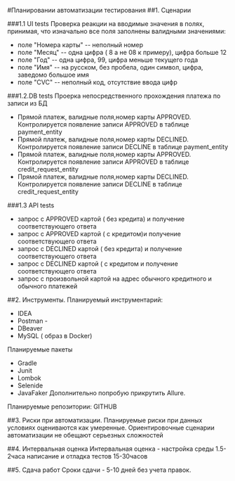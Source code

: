 
#Планировании автоматизации тестирования
##1. Cценарии

###1.1 UI tests
Проверка реакции на вводимые значения в полях, принимая, что изначально все поля заполнены валидными значениями:
- поле "Номера карты" -- неполный номер
- поле "Месяц" -- одна цифра ( 8 а не 08 к примеру), цифра больше 12
- поле "Год" -- одна цифра, 99, цифра меньше текущего года
- поле "Имя" -- на русском, без пробела, один символ, цифра, заведомо большое имя
- поле "CVC" -- неполный код, отсутствие ввода цифр

###1.2.DB tests
Проерка непосредственного прохождения платежа по записи из БД
- Прямой платеж, валидные поля,номер карты АPPROVED. Контролируется появление записи APPROVED в таблице payment_entity
- Прямой платеж, валидные поля,номер карты DECLINED. Контролируется появление записи DECLINE в таблице payment_entity
- Прямой платеж, валидные поля,номер карты АPPROVED. Контролируется появление записи APPROVED в таблице credit_request_entity
- Прямой платеж, валидные поля,номер карты DECLINED. Контролируется появление записи DECLINE в таблице credit_request_entity 

###1.3 API tests
- запрос c APPROVED картой ( без кредита) и получение соответствующего ответа
- запрос c APPROVED картой ( с кредитом)и получение соответствующего ответа
- запрос c DECLINED картой ( без кредита) и получение соответствующего ответа
- запрос c DECLINED картой ( с кредитом и получение соответствующего ответа
- запрос с произвольной картой на адрес обычного кредитного и обычного платежей
 
##2. Инструменты.
Планируемый инструментарий:
- IDEA 
- Postman -
- DBeaver
- MySQL ( образ в Docker)

Планируемые пакеты 
- Gradle
- Junit
- Lombok
- Selenide
- JavaFaker
Дополнительно попробую прикрутить Allure.

Планируемые репозитории: GITHUB

##3. Риски при автоматизации.
Планируемые риски при данных условиях оцениваются как умеренные. 
Ориентировочные сценарии автоматизации не обещают серьезных сложностей


##4. Интервальная оценка
Интервальная оценка - настройка среды 1.5-2часа
написание и отладка тестов 15-30часов

##5. Сдача работ
Сроки сдачи - 5-10 дней без учета правок. 
